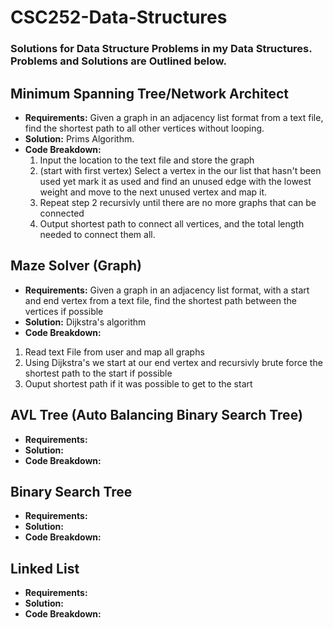 # CSC252-Data-Structures
### Solutions for Data Structure Problems in my Data Structures. Problems and Solutions are Outlined below.

## Minimum Spanning Tree/Network Architect
* **Requirements:** Given a graph in an adjacency list format from a text file, find the shortest path to all other vertices without looping.
* **Solution:** Prims Algorithm. 
* **Code Breakdown:** 
  1. Input the location to the text file and store the graph
  2. (start with first vertex) Select a vertex in the our list that hasn't been used yet mark it as used and find an unused edge with the lowest weight and move to the next unused vertex and map it. 
  3. Repeat step 2 recursivly until there are no more graphs that can be connected
  4. Output shortest path to connect all vertices, and the total length needed to connect them all.

## Maze Solver (Graph)
* **Requirements:** Given a graph in an adjacency list format, with a start and end vertex from a text file, find the shortest path between the vertices if possible
*  **Solution:** Dijkstra's algorithm
*  **Code Breakdown:**
 1. Read text File from user and map all graphs
 2. Using Dijkstra's we start at our end vertex and recursivly brute force the shortest path to the start if possible
 3. Ouput shortest path if it was possible to get to the start

## AVL Tree (Auto Balancing Binary Search Tree)
* **Requirements:**
*  **Solution:**
*  **Code Breakdown:**

## Binary Search Tree 
* **Requirements:**
*  **Solution:**
*  **Code Breakdown:**

## Linked List
* **Requirements:**
*  **Solution:**
*  **Code Breakdown:**
